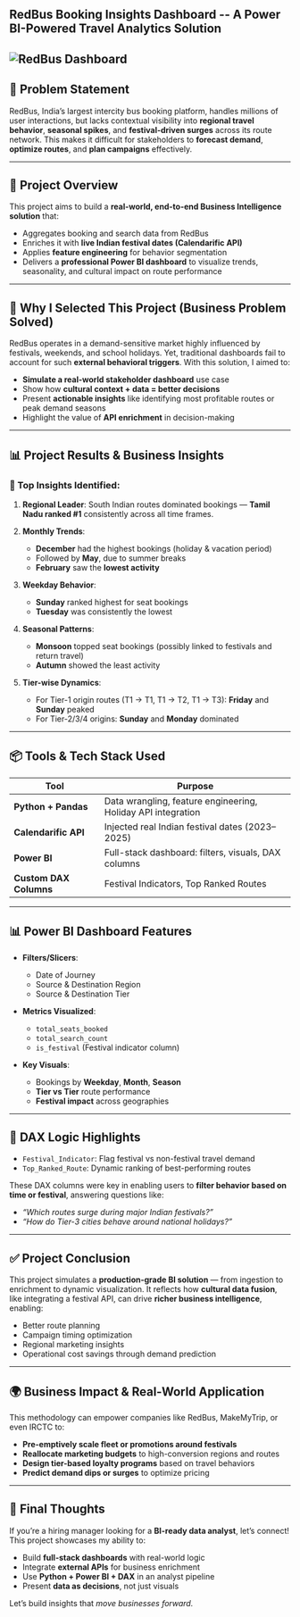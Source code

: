 ## **RedBus Booking Insights Dashboard -- A Power BI-Powered Travel Analytics Solution**

![RedBus Dashboard](https://github.com/user-attachments/assets/292a1b47-27bb-4fa9-9fa3-8f180e77f244)
---

## 🧩 Problem Statement

RedBus, India’s largest intercity bus booking platform, handles millions of user interactions, but lacks contextual visibility into **regional travel behavior**, **seasonal spikes**, and **festival-driven surges** across its route network. This makes it difficult for stakeholders to **forecast demand**, **optimize routes**, and **plan campaigns** effectively.

---

## 🧠 Project Overview

This project aims to build a **real-world, end-to-end Business Intelligence solution** that:
* Aggregates booking and search data from RedBus
* Enriches it with **live Indian festival dates (Calendarific API)**
* Applies **feature engineering** for behavior segmentation
* Delivers a **professional Power BI dashboard** to visualize trends, seasonality, and cultural impact on route performance

---

## 🎯 Why I Selected This Project (Business Problem Solved)

RedBus operates in a demand-sensitive market highly influenced by festivals, weekends, and school holidays. Yet, traditional dashboards fail to account for such **external behavioral triggers**.
With this solution, I aimed to:

* **Simulate a real-world stakeholder dashboard** use case
* Show how **cultural context + data = better decisions**
* Present **actionable insights** like identifying most profitable routes or peak demand seasons
* Highlight the value of **API enrichment** in decision-making

---

## 📊 Project Results & Business Insights

### 📌 Top Insights Identified:

1. **Regional Leader**: South Indian routes dominated bookings — **Tamil Nadu ranked #1** consistently across all time frames.
2. **Monthly Trends**:

   * **December** had the highest bookings (holiday & vacation period)
   * Followed by **May**, due to summer breaks
   * **February** saw the **lowest activity**
3. **Weekday Behavior**:

   * **Sunday** ranked highest for seat bookings
   * **Tuesday** was consistently the lowest
4. **Seasonal Patterns**:

   * **Monsoon** topped seat bookings (possibly linked to festivals and return travel)
   * **Autumn** showed the least activity
5. **Tier-wise Dynamics**:

   * For Tier-1 origin routes (T1 → T1, T1 → T2, T1 → T3): **Friday** and **Sunday** peaked
   * For Tier-2/3/4 origins: **Sunday** and **Monday** dominated

---

## 📦 Tools & Tech Stack Used

| Tool                   | Purpose                                                      |
| ---------------------- | ------------------------------------------------------------ |
| **Python + Pandas**    | Data wrangling, feature engineering, Holiday API integration |
| **Calendarific API**   | Injected real Indian festival dates (2023–2025)              |
| **Power BI**           | Full-stack dashboard: filters, visuals, DAX columns          |
| **Custom DAX Columns** | Festival Indicators, Top Ranked Routes                       |

---

## 📊 Power BI Dashboard Features

* **Filters/Slicers**:

  * Date of Journey
  * Source & Destination Region
  * Source & Destination Tier

* **Metrics Visualized**:

  * `total_seats_booked`
  * `total_search_count`
  * `is_festival` (Festival indicator column)

* **Key Visuals**:

  * Bookings by **Weekday**, **Month**, **Season**
  * **Tier vs Tier** route performance
  * **Festival impact** across geographies

---

## 🧩 DAX Logic Highlights

* `Festival_Indicator`: Flag festival vs non-festival travel demand
* `Top_Ranked_Route`: Dynamic ranking of best-performing routes

These DAX columns were key in enabling users to **filter behavior based on time or festival**, answering questions like:

* *“Which routes surge during major Indian festivals?”*
* *“How do Tier-3 cities behave around national holidays?”*

---

## ✅ Project Conclusion

This project simulates a **production-grade BI solution** — from ingestion to enrichment to dynamic visualization. It reflects how **cultural data fusion**, like integrating a festival API, can drive **richer business intelligence**, enabling:

* Better route planning
* Campaign timing optimization
* Regional marketing insights
* Operational cost savings through demand prediction

---

## 🌍 Business Impact & Real-World Application

This methodology can empower companies like RedBus, MakeMyTrip, or even IRCTC to:

* **Pre-emptively scale fleet or promotions around festivals**
* **Reallocate marketing budgets** to high-conversion regions and routes
* **Design tier-based loyalty programs** based on travel behaviors
* **Predict demand dips or surges** to optimize pricing

---

## 💬 Final Thoughts

If you’re a hiring manager looking for a **BI-ready data analyst**, let’s connect! This project showcases my ability to:

* Build **full-stack dashboards** with real-world logic
* Integrate **external APIs** for business enrichment
* Use **Python + Power BI + DAX** in an analyst pipeline
* Present **data as decisions**, not just visuals

Let’s build insights that *move businesses forward.*
